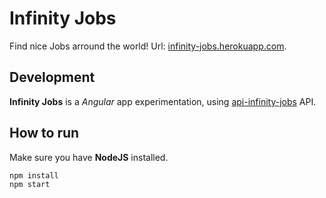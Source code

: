 # Infinity Jobs

Find nice Jobs arround the world!
Url: [infinity-jobs.herokuapp.com](infinity-jobs.herokuapp.com).

## Development

**Infinity Jobs** is a *Angular* app experimentation, using [api-infinity-jobs](https://github.com/abekroenem/api-infinity-jobs) API.

## How to run

Make sure you have **NodeJS** installed.

```shell
npm install
npm start 
```
